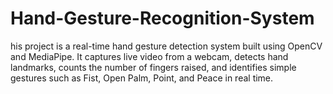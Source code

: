 # Hand-Gesture-Recognition-System
his project is a real-time hand gesture detection system built using OpenCV and MediaPipe. It captures live video from a webcam, detects hand landmarks, counts the number of fingers raised, and identifies simple gestures such as Fist, Open Palm, Point, and Peace in real time.
